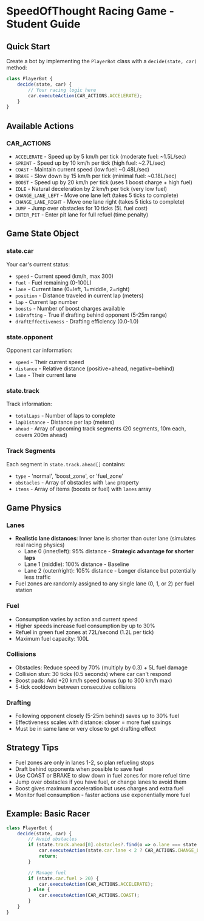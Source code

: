 # SpeedOfThought Racing Game - Student Guide

## Quick Start
Create a bot by implementing the `PlayerBot` class with a `decide(state, car)` method:

```javascript
class PlayerBot {
    decide(state, car) {
        // Your racing logic here
        car.executeAction(CAR_ACTIONS.ACCELERATE);
    }
}
```

## Available Actions

### CAR_ACTIONS
- `ACCELERATE` - Speed up by 5 km/h per tick (moderate fuel: ~1.5L/sec)
- `SPRINT` - Speed up by 10 km/h per tick (high fuel: ~2.7L/sec)
- `COAST` - Maintain current speed (low fuel: ~0.48L/sec)
- `BRAKE` - Slow down by 15 km/h per tick (minimal fuel: ~0.18L/sec)
- `BOOST` - Speed up by 20 km/h per tick (uses 1 boost charge + high fuel)
- `IDLE` - Natural deceleration by 2 km/h per tick (very low fuel)
- `CHANGE_LANE_LEFT` - Move one lane left (takes 5 ticks to complete)
- `CHANGE_LANE_RIGHT` - Move one lane right (takes 5 ticks to complete)
- `JUMP` - Jump over obstacles for 10 ticks (5L fuel cost)
- `ENTER_PIT` - Enter pit lane for full refuel (time penalty)

## Game State Object

### state.car
Your car's current status:

- `speed` - Current speed (km/h, max 300)
- `fuel` - Fuel remaining (0-100L)
- `lane` - Current lane (0=left, 1=middle, 2=right)
- `position` - Distance traveled in current lap (meters)
- `lap` - Current lap number
- `boosts` - Number of boost charges available
- `isDrafting` - True if drafting behind opponent (5-25m range)
- `draftEffectiveness` - Drafting efficiency (0.0-1.0)

### state.opponent
Opponent car information:
- `speed` - Their current speed
- `distance` - Relative distance (positive=ahead, negative=behind)
- `lane` - Their current lane

### state.track
Track information:
- `totalLaps` - Number of laps to complete
- `lapDistance` - Distance per lap (meters)
- `ahead` - Array of upcoming track segments (20 segments, 10m each, covers 200m ahead)

### Track Segments
Each segment in `state.track.ahead[]` contains:
- `type` - 'normal', 'boost_zone', or 'fuel_zone'
- `obstacles` - Array of obstacles with `lane` property
- `items` - Array of items (boosts or fuel) with `lanes` array

## Game Physics

### Lanes
- **Realistic lane distances**: Inner lane is shorter than outer lane (simulates real racing physics)
  - Lane 0 (inner/left): 95% distance - **Strategic advantage for shorter laps**
  - Lane 1 (middle): 100% distance - Baseline
  - Lane 2 (outer/right): 105% distance - Longer distance but potentially less traffic
- Fuel zones are randomly assigned to any single lane (0, 1, or 2) per fuel station

### Fuel
- Consumption varies by action and current speed
- Higher speeds increase fuel consumption by up to 30%
- Refuel in green fuel zones at 72L/second (1.2L per tick)
- Maximum fuel capacity: 100L

### Collisions
- Obstacles: Reduce speed by 70% (multiply by 0.3) + 5L fuel damage
- Collision stun: 30 ticks (0.5 seconds) where car can't respond
- Boost pads: Add +20 km/h speed bonus (up to 300 km/h max)
- 5-tick cooldown between consecutive collisions

### Drafting
- Following opponent closely (5-25m behind) saves up to 30% fuel
- Effectiveness scales with distance: closer = more fuel savings
- Must be in same lane or very close to get drafting effect

## Strategy Tips

- Fuel zones are only in lanes 1-2, so plan refueling stops
- Draft behind opponents when possible to save fuel
- Use COAST or BRAKE to slow down in fuel zones for more refuel time
- Jump over obstacles if you have fuel, or change lanes to avoid them
- Boost gives maximum acceleration but uses charges and extra fuel
- Monitor fuel consumption - faster actions use exponentially more fuel

## Example: Basic Racer
```javascript
class PlayerBot {
    decide(state, car) {
        // Avoid obstacles
        if (state.track.ahead[0].obstacles?.find(o => o.lane === state.car.lane)) {
            car.executeAction(state.car.lane < 2 ? CAR_ACTIONS.CHANGE_LANE_RIGHT : CAR_ACTIONS.CHANGE_LANE_LEFT);
            return;
        }

        // Manage fuel
        if (state.car.fuel > 20) {
            car.executeAction(CAR_ACTIONS.ACCELERATE);
        } else {
            car.executeAction(CAR_ACTIONS.COAST);
        }
    }
}
```